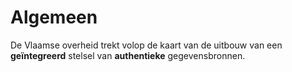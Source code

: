 # Algemeen
<div class="vl-typography">
    <p class="vl-introduction"> 
    De Vlaamse overheid trekt volop de kaart van de uitbouw van een <strong>geïntegreerd</strong> stelsel van <strong>authentieke</strong> gegevensbronnen.
    </p>
</div>